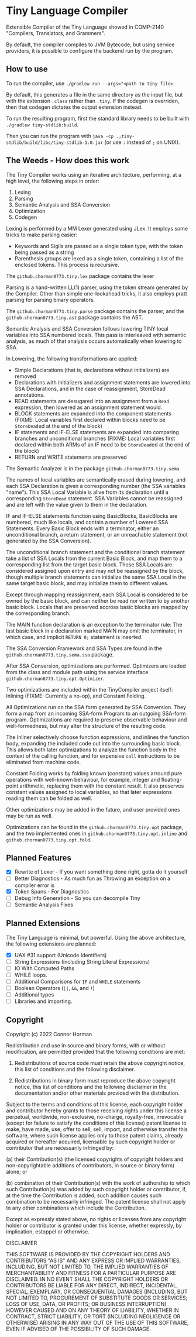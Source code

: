 # Tiny Language Compiler

Extensible Compiler of the Tiny Language showed in COMP-2140 "Compilers, Translators, and Grammers".

By default, the compiler compiles to JVM Bytecode, but using service providers,
 it is possible to configure the backend run by the program.

## How to use

To run the compiler, use `./gradlew run --args="<path to tiny file>`.

By default, this generates a file in the same directory as the input file, 
 but with the extension `.class` rather than `.tiny`. 
If the codegen is overriden, then that codegen dictates the output extension instead.


To run the resulting program, first the standard library needs to be built with 
 `./gradlew tiny-stdlib:build`. 

Then you can run the program with `java -cp .;tiny-stdlib/build/libs/tiny-stdlib-1.0.jar` (or use `:` instead of `;` on UNIX).

## The Weeds - How does this work

The Tiny Compiler works using an iterative architecture, performing, at a high level, the following steps in order:
1. Lexing
2. Parsing
3. Semantic Analysis and SSA Conversion
4. Optimization
5. Codegen

Lexing is performed by a MM Lexer generated using JLex. It employs some tricks to make parsing easier:
* Keywords and Sigils are passed as a single token type, with the token being passed as a string
* Parenthesis groups are lexed as a single token, containing a list of the enclosed tokens. This process is recursive.

The `github.chorman0773.tiny.lex` package contains the lexer

Parsing is a hand-written LL(1) parser, using the token stream generated by the Compiler.
Other than simple one-lookahead tricks, it also employs pratt parsing for parsing binary operators.

The `github.chorman0773.tiny.parse` package contains the parser, 
 and the `github.chorman0773.tiny.ast` package contains the AST.

Semantic Analysis and SSA Conversion follows lowering TINY local variables into SSA numbered locals.
This pass is interleaved with semantic analysis, as much of that analysis occurs automatically when lowering to SSA.

In Lowering, the following transformations are applied:
* Simple Declarations (that is, declarations without initializers) are removed
* Declarations with initializers and assignment statements are lowered into SSA Declarations, and 
 in the case of reassignment, StoreDead annotations.
* READ statements are desugared into an assignment from a `Read` expression, then lowered as an assignment statement would.
* BLOCK statements are expanded into the component statements (FIXME: Local variables first declared within blocks need to be `StoreDead`ed at the end of the block)
* IF statements and IF-ELSE statements are expanded into comparing branches and unconditional branches (FIXME: Local variables first declared within both ARMs of an IF need to be `StoreDead`ed at the end of the block)
* RETURN and WRITE statements are preserved

The Semantic Analyzer is in the package `github.chorman0773.tiny.sema`.

The names of local variables are semantically erased during lowering, and each SSA Declaration is given a corresponding number
(the SSA variables "name"). 
This SSA Local Variable is alive from its declaration until a corresponding `StoreDead` statement. 
SSA Variables cannot be reassigned and are left with the value given to them in the declaration.

IF and IF-ELSE statements function using BasicBlocks, BasicBlocks are numbered, much like locals,
 and contain a number of Lowered SSA Statements. Every Basic Block ends with a terminator, 
 either an unconditional branch, a return statement, or an unreachable statement (not generated by the SSA Conversion).

The unconditional branch statement and the conditional branch statement take a list of SSA Locals
 from the current Basic Block, and map them to a corresponding list from the target basic block.
Those SSA Locals are considered assigned upon entry and may not be reassigned by the block,
 though multiple branch statements can initialize the same SSA Local in the same target basic block,
 and may initialize them to different values.

Except through mapping reassignment, each SSA Local is considered to be owned by the basic block,
 and can neither be read nor written to by another basic block. Locals that are preserved accross basic blocks
 are mapped by the corresponding branch.

The MAIN function declaration is an exception to the terminator rule: 
The last basic block in a declaration marked MAIN may omit the terminator, in which case,
 and implicit `RETURN 0;` statement is inserted.

The SSA Conversion Framework and SSA Types are found in the `github.chorman0773.tiny.sema.ssa` package.

After SSA Conversion, optimizations are performed.
Optimizers are loaded from the class and module path using the service interface `github.chorman0773.tiny.opt.Optimizer`.

Two optimizations are included within the TinyCompiler project itself: Inlining (FIXME: Currently a no-op), and Constant Folding.

All Optimizations run on the SSA form generated by SSA Conversion. They form a map from 
 an incoming SSA-form Program to an outgoing SSA-form program. Optimizations are required to preserve observable behaviour and well-formedness,
 but may alter the structure of the resulting code.

The Inliner selectively choose function expressions, and inlines the function body, expanding the included code out into the surrounding basic block.
This allows both later optimizations to analyze the function body in the context of the calling function, 
 and for expensive `call` instructions to be eliminated from machine code.

Constant Folding works by folding known (constant) values arround pure operations with well-known behaviour, 
 for example, integer and floating-point arithmetic, replacing them with the constant result. 
It also preserves constant values assigned to local variables, so that later expressions reading them can be folded as well.

Other optimizations may be added in the future, and user provided ones may be run as well.

Optimizations can be found in the `github.chorman0773.tiny.opt` package,
and the two implemented ones in `github.chorman0773.tiny.opt.inline` and `github.chorman0773.tiny.opt.fold`.



## Planned Features

- [x] Rewrite of Lexer - If you want something done right, gotta do it yourself
- [ ] Better Diagnostics - As much fun as Throwing an exception on a compiler error is
- [x] Token Spans - For Diagnostics
- [ ] Debug Info Generation - So you can decompile Tiny
- [ ] Semantic Analysis Fixes

## Planned Extensions

The Tiny Language is minimal, but powerful. Using the above architecture, 
 the following extensions are planned:
- [x] UAX #31 support (Unicode Identifiers)
- [ ] String Expressions (including String Literal Expressions)
- [ ] IO With Computed Paths
- [ ] WHILE loops.
- [ ] Additional Comparisons for `IF` and `WHILE` statements
- [ ] Boolean Operators (`||`, `&&`, and `!`)
- [ ] Additional types
- [ ] Libraries and importing.

## Copyright

Copyright (c) 2022 Connor Horman

Redistribution and use in source and binary forms, with or without modification, are permitted provided that the following conditions are met:

1. Redistributions of source code must retain the above copyright notice, this list of conditions and the following disclaimer.

2. Redistributions in binary form must reproduce the above copyright notice, this list of conditions and the following disclaimer in the documentation and/or other materials provided with the distribution.

Subject to the terms and conditions of this license, each copyright holder and contributor hereby grants to those receiving rights under this license a perpetual, worldwide, non-exclusive, no-charge, royalty-free, irrevocable (except for failure to satisfy the conditions of this license) patent license to make, have made, use, offer to sell, sell, import, and otherwise transfer this software, where such license applies only to those patent claims, already acquired or hereafter acquired, licensable by such copyright holder or contributor that are necessarily infringed by:

(a) their Contribution(s) (the licensed copyrights of copyright holders and non-copyrightable additions of contributors, in source or binary form) alone; or

(b) combination of their Contribution(s) with the work of authorship to which such Contribution(s) was added by such copyright holder or contributor, if, at the time the Contribution is added, such addition causes such combination to be necessarily infringed. The patent license shall not apply to any other combinations which include the Contribution.

Except as expressly stated above, no rights or licenses from any copyright holder or contributor is granted under this license, whether expressly, by implication, estoppel or otherwise.

DISCLAIMER

THIS SOFTWARE IS PROVIDED BY THE COPYRIGHT HOLDERS AND CONTRIBUTORS "AS IS" AND ANY EXPRESS OR IMPLIED WARRANTIES, INCLUDING, BUT NOT LIMITED TO, THE IMPLIED WARRANTIES OF MERCHANTABILITY AND FITNESS FOR A PARTICULAR PURPOSE ARE DISCLAIMED. IN NO EVENT SHALL THE COPYRIGHT HOLDERS OR CONTRIBUTORS BE LIABLE FOR ANY DIRECT, INDIRECT, INCIDENTAL, SPECIAL, EXEMPLARY, OR CONSEQUENTIAL DAMAGES (INCLUDING, BUT NOT LIMITED TO, PROCUREMENT OF SUBSTITUTE GOODS OR SERVICES; LOSS OF USE, DATA, OR PROFITS; OR BUSINESS INTERRUPTION) HOWEVER CAUSED AND ON ANY THEORY OF LIABILITY, WHETHER IN CONTRACT, STRICT LIABILITY, OR TORT (INCLUDING NEGLIGENCE OR OTHERWISE) ARISING IN ANY WAY OUT OF THE USE OF THIS SOFTWARE, EVEN IF ADVISED OF THE POSSIBILITY OF SUCH DAMAGE.

